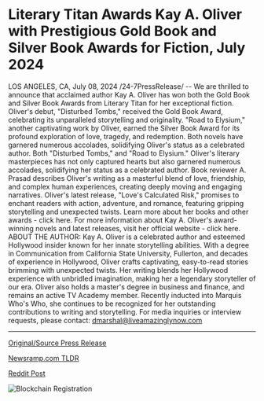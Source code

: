 # Literary Titan Awards Kay A. Oliver with Prestigious Gold Book and Silver Book Awards for Fiction, July 2024

LOS ANGELES, CA, July 08, 2024 /24-7PressRelease/ -- We are thrilled to announce that acclaimed author Kay A. Oliver has won both the Gold Book and Silver Book Awards from Literary Titan for her exceptional fiction. Oliver's debut, "Disturbed Tombs," received the Gold Book Award, celebrating its unparalleled storytelling and originality.  "Road to Elysium," another captivating work by Oliver, earned the Silver Book Award for its profound exploration of love, tragedy, and redemption. Both novels have garnered numerous accolades, solidifying Oliver's status as a celebrated author.  Both "Disturbed Tombs," and "Road to Elysium." Oliver's literary masterpieces has not only captured hearts but also garnered numerous accolades, solidifying her status as a celebrated author.  Book reviewer A. Prasad describes Oliver's writing as a masterful blend of love, friendship, and complex human experiences, creating deeply moving and engaging narratives.   Oliver's latest release, "Love's Calculated Risk," promises to enchant readers with action, adventure, and romance, featuring gripping storytelling and unexpected twists. Learn more about her books and other awards - click here.   For more information about Kay A. Oliver's award-winning novels and latest releases, visit her official website - click here.  ABOUT THE AUTHOR:  Kay A. Oliver is a celebrated author and esteemed Hollywood insider known for her innate storytelling abilities. With a degree in Communication from California State University, Fullerton, and decades of experience in Hollywood, Oliver crafts captivating, easy-to-read stories brimming with unexpected twists. Her writing blends her Hollywood experience with unbridled imagination, making her a legendary storyteller of our era.  Oliver also holds a master's degree in business and finance, and remains an active TV Academy member. Recently inducted into Marquis Who's Who, she continues to be recognized for her outstanding contributions to writing and storytelling.  For media inquiries or interview requests, please contact: dmarshal@liveamazinglynow.com 

---

[Original/Source Press Release](https://www.24-7pressrelease.com/press-release/512313/literary-titan-awards-kay-a-oliver-with-prestigious-gold-book-and-silver-book-awards-for-fiction-july-2024)
                    

[Newsramp.com TLDR](None) 



[Reddit Post](https://www.reddit.com/r/AwardsAndRecognition/comments/1dy8bwi/author_kay_a_oliver_wins_gold_and_silver_book/) 



![Blockchain Registration](https://cdn.newsramp.app/24-7PressRelease/qrcode/247/8/mintOLCD.webp)